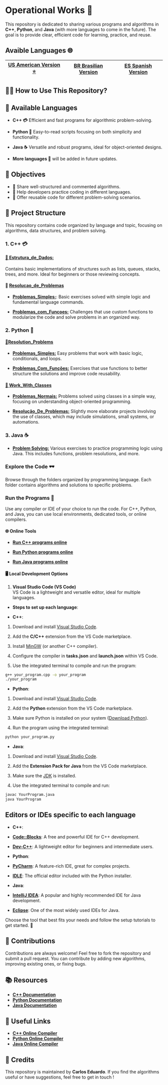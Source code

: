 # Operational Works 🚀

This repository is dedicated to sharing various programs and algorithms in **C++**, **Python**, and **Java** (with more languages to come in the future). The goal is to provide clear, efficient code for learning, practice, and reuse.

## Avaible Languages 🌐

| **[US American Version ⭐](README.md)** | **[BR Brasilian Version](./readmes/main_readme/README-BR.md)** | **[ES Spanish Version](./readmes/main_readme/README-ES.md)**|
|:-----------------------------------------------------------------------------------------------------:|:----------------------------------------------------------------------------------------------:|:------------------------------------------------------------------------------------------------:|

## 🧑‍💻 How to Use This Repository?

## 🚀 Available Languages

- **C++ 💳** Efficient and fast programs for algorithmic problem-solving.

- **Python 🐍** Easy-to-read scripts focusing on both simplicity and functionality.

- **Java ☕** Versatile and robust programs, ideal for object-oriented designs.

- **More languages 🚀** will be added in future updates.

## 🎯 Objectives

- 📱 Share well-structured and commented algorithms.
- 💁 Help developers practice coding in different languages.
- 🤺 Offer reusable code for different problem-solving scenarios.

## 📂 Project Structure  

This repository contains code organized by language and topic, focusing on algorithms, data structures, and problem solving.

### 1. C++ 💳

#### [📁 **Estrutura_de_Dados:**](./Programming%20In%20C++/data_struct/README.md)  

Contains basic implementations of structures such as lists, queues, stacks, trees, and more. Ideal for beginners or those reviewing concepts.

#### 📁 [**Resolucao_de_Problemas**](./Programming%20In%20C++/resolution_problems/README.md)  

- [**Problemas_Simples:**](./Programming%20In%20C++/resolution_problems/simple_problems/README.md): Basic exercises solved with simple logic and fundamental language commands.  

- [**Problemas_com_Funcoes:**](./Programming%20In%20C++/resolution_problems/problems_with_functions/README.md) Challenges that use custom functions to modularize the code and solve problems in an organized way.

### 2. Python 🐍

#### [📁**Resolution_Problems**](./Programming%20In%20Python/resolution_problems/README.md)  

- [**Problemas_Simples:**](./Programming%20In%20Python/resolution_problems/simple_problems/) Easy problems that work with basic logic, conditionals, and loops.  

- [**Problemas_Com_Funções:**](./Programming%20In%20Python/resolution_problems/functions_problems/) Exercises that use functions to better structure the solutions and improve code reusability.

#### [📁 **Work_With_Classes**](./Programming%20In%20Python/works_with_classes/README.md)  

- [**Problemas_Normais:**](./Programming%20In%20Python/works_with_classes/normal_problems/) Problems solved using classes in a simple way, focusing on understanding object-oriented programming.  

- [**Resolução_De_Problemas:**](./Programming%20In%20Python/works_with_classes/projects_resolutions/) Slightly more elaborate projects involving the use of classes, which may include simulations, small systems, or automations.

### 3. Java ☕

- [**Problem Solving:**](./Programming%20In%20Java/) Various exercises to practice programming logic using Java. This includes functions, problem resolutions, and more.

### Explore the Code 🕶️

Browse through the folders organized by programming language. Each folder contains algorithms and solutions to specific problems.

### Run the Programs 🏃

Use any compiler or IDE of your choice to run the code. For C++, Python, and Java, you can use local environments, dedicated tools, or online compilers.  

#### 🌐 Online Tools

- **[Run C++ programs online](https://www.programiz.com/cpp-programming/online-compiler/)**  

- **[Run Python programs online](https://www.programiz.com/python-programming/online-compiler/)**  

- **[Run Java programs online](https://www.programiz.com/java-programming/online-compiler/)**  

#### 🖥️ Local Development Options

1. **Visual Studio Code (VS Code)**  
   VS Code is a lightweight and versatile editor, ideal for multiple languages.  

- **Steps to set up each language**:  

- **C++**:  

1. Download and install [Visual Studio Code](https://code.visualstudio.com/).  

2. Add the **C/C++** extension from the VS Code marketplace.  

3. Install [MinGW](https://sourceforge.net/projects/mingw/) (or another C++ compiler).  

4. Configure the compiler in **tasks.json** and **launch.json** within VS Code.  

5. Use the integrated terminal to compile and run the program:  

```bash
g++ your_program.cpp -o your_program
./your_program
```

- **Python**:  

1. Download and install [Visual Studio Code](https://code.visualstudio.com/).  

2. Add the **Python** extension from the VS Code marketplace.  

3. Make sure Python is installed on your system ([Download Python](https://www.python.org/downloads/)).  

4. Run the program using the integrated terminal:  

```bash
python your_program.py
```

- **Java**:  

1. Download and install [Visual Studio Code](https://code.visualstudio.com/).  

2. Add the **Extension Pack for Java** from the VS Code marketplace.  

3. Make sure the [JDK](https://www.oracle.com/java/technologies/javase-downloads.html) is installed.  

4. Use the integrated terminal to compile and run:  

```bash
javac YourProgram.java
java YourProgram
```

## Editors or IDEs specific to each language  

- **C++**:  

- **[Code::Blocks](https://www.codeblocks.org/)**: A free and powerful IDE for C++ development.  

- **[Dev-C++](https://sourceforge.net/projects/orwelldevcpp/)**: A lightweight editor for beginners and intermediate users.  

- **Python**:  

- **[PyCharm](https://www.jetbrains.com/pycharm/)**: A feature-rich IDE, great for complex projects.  

- **[IDLE](https://docs.python.org/3/library/idle.html)**: The official editor included with the Python installer.  

- **Java**:  

- **[IntelliJ IDEA](https://www.jetbrains.com/idea/)**: A popular and highly recommended IDE for Java development.  

- **[Eclipse](https://www.eclipse.org/)**: One of the most widely used IDEs for Java.

Choose the tool that best fits your needs and follow the setup tutorials to get started. 🚀

## 👥 Contributions

Contributions are always welcome! Feel free to fork the repository and submit a pull request. You can contribute by adding new algorithms, improving existing ones, or fixing bugs.

## 📚 Resources

- **[C++ Documentation](https://en.cppreference.com/w/)**  
- **[Python Documentation](https://docs.python.org/3/)**  
- **[Java Documentation](https://docs.oracle.com/javase/)**  

## 🔗 Useful Links

- **[C++ Online Compiler](https://www.programiz.com/cpp-programming/online-compiler/)**  
- **[Python Online Compiler](https://www.programiz.com/python-programming/online-compiler/)**  
- **[Java Online Compiler](https://www.programiz.com/java-programming/online-compiler/)**  

## 🏅 Credits

This repository is maintained by **Carlos Eduardo**. If you find the algorithms useful or have suggestions, feel free to get in touch !
